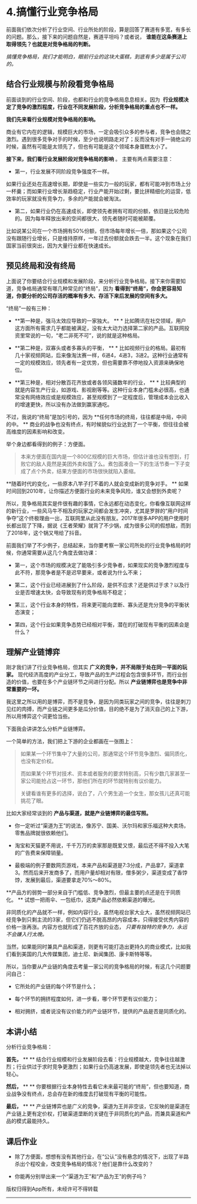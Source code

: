 # 4.搞懂行业竞争格局

前面我们依次分析了行业空间、行业所处的阶段，算是回答了赛道有多宽，有多长的问题。那么，接下来的问题自然是，赛道平坦吗？或者说， **谁能在这条赛道上取得领先？也就是对竞争格局的判断。**

 *搞懂竞争格局，我们才能明白，眼前行业的这块大蛋糕，到底有多少是属于公司的。*

## 结合行业规模与阶段看竞争格局

前面谈到的行业空间、阶段，也都和行业的竞争格局息息相关。因为  **行业规模决定了竞争的激烈程度，行业在不同发展阶段，分析竞争格局的重点也不一样。**

 **我们先来看行业规模对竞争格局的影响。**

商业有它内在的逻辑，规模巨大的市场，一定会吸引众多的参与者，竞争也会随之激烈。遇到很多竞争对手的时候，至少也说明路走对了；反而没有对手一骑绝尘的时候，虽然有可能是太领先了，但也有可能是这个领域本身蛋糕太小了。

 **接下来，我们看行业发展阶段对竞争格局的影响** 。 主要有两点需要注意：

* 第一，行业发展不同阶段竞争强度不一样。

如果行业还处在高速增长期，即使是一些实力一般的玩家，都有可能冲到市场上分一杯羹；而如果行业增长渐趋稳定，行业产能开始过剩，要比拼精细化的运营，低效率的玩家就没有竞争力，多余的产能就会被淘汰。

* 第二，如果行业仍在高速成长，即使领先者拥有可观的份额，依旧是比较危险的。因为每年释放出来的空间都很大，领先者随时可能被颠覆。

比如说某公司在一个市场拥有50%份额，但市场每年增长一倍，那如果这个公司没有跟随行业增长，只是维持原样，一年过去份额就会跌去一半。这个现象在我们国家当前很突出，因为大量行业都在快速成长。

## 预见终局和没有终局

上面说了你要结合行业规模和发展阶段，来分析行业竞争格局。接下来你需要知道，竞争格局通常有哪几种常见的“终局”，因为 **看得到“终局”，你会更容易知道，你要分析的公司存活的概率有多大、存活下来后发展的空间有多大。**

“终局”一般有三种：

* **第一种是，强马太效应导致的一家独大。 ** * 比如腾讯在社交领域，用户这方面所有需求几乎都能被满足，没有太大动力选择第二家的产品。互联网投资里常说的一句，“老二非死不可”，说的就是这种格局。

* **第二种是，双寡头或者多寡头的平衡， ** * 比如视频行业的格局。最初有几十家视频网站，后来像淘汰赛一样，6进4，4进3，3进2。这种行业通常有一定的规模效应，领先者有一定优势，但也需要靠不停地投入资源来确保地位。

* **第三种是，相对分散百花齐放或者各领风骚数年的行业， ** * 比较典型的就是内容生产行业，如游戏、影视剧等等。这种行业本身门槛未必很高，也通常没有网络效应或是规模效应，甚至规模到了一定程度后，管理成本会比收入的增速更快，所以没有办法做到赢家通吃。

不过，我说的“终局”是加引号的，因为 **任何市场的终局，往往都是中局，中间的中。 ** 商业的战争也没有终点，有时候貌似行业达到了一个平衡，但往往会被高维度的因素影响和改变。

举个身边都看得到的例子：方便面。

> 本来方便面在国内是一个800亿规模的巨大市场，但估计谁也没有想到，打败它的敌人竟然是美团外卖和饿了么。煮包面凑合一下的生活节奏一下子变成了点个外卖，结果方便面的市场很快就陷入萎缩。

 **随着时代的变化，一些原本八竿子打不着的人就会变成新的竞争对手。 ** 如果时间回到2010年，让你描述方便面行业的未来竞争风险，谁又会想到外卖呢？

所以，竞争格局其实是件很有趣的事情，它永远都在动态变化，你看像互联网这样的新行业，一些风马牛不相及的玩家之间都会发生冲突，尤其是罗胖的“用户时间争夺”这个终极理由一出，互联网里从此没有朋友。2017年很多APP的用户使用时长都出现了下降，据说《王者荣耀》就背了不少锅，成为很多公司的假想敌，而到了2018年，这个锅又甩给了抖音。

前面我们举了不少例子，总结起来，当你要考察一家公司所处的行业竞争格局的时候，你通常需要从这几个角度去做功课：

* 第一，这个市场的规模决定了能吸引多少竞争者，如果现实的竞争激烈程度与此不符，那竞争者是不是迟早要来，或者说为什么不来；

* 第二，这个行业已经进展到了什么阶段，是供不应求？还是供过于求？以及行业是否增速太快，会导致现有的竞争格局不稳定；

* 第三，这个行业本身的特性，将来更可能向垄断、寡头还是充分竞争的平衡状态演变；

* 第四，这个行业如果竞争态势已经相对平衡，潜在的打破现有平衡的因素会是什么？

## 理解产业链博弈

刚才我们讲了行业竞争格局，但其实 **广义的竞争，并不局限于处在同一平面的玩家。** 现代经济高度的产业分工，导致产品的生产过程会包含很多环节，而行业创造的价值，也要在多个产业链环节之间进行分配。所以 **产业链博弈也是竞争中非常重要的一环。**

我这里之所以用的是博弈，而不是竞争，是因为同类玩家之间的竞争，往往是刺刀见红的肉搏，而产业链之间更多是瓜分价值，目的绝不是为了消灭自己的上下游，所以用博弈这个词更恰当些。

下面我会讲讲怎么分析产业链博弈。

一个简单的方法，我们把上下游的企业都画在一张图上：

> 如果某一个环节集中了大量的公司，那通常这个环节竞争激烈、偏同质化，也没有定价权。
> 
> 
> 
> 而如果某个环节对技术、资本或者服务的要求特别高，只有少数几家甚至一家公司能抢占这一环节，那他们所在的环节就特别有议价能力。
> 
> 
> 
> 关键看谁有更多的选择，说白了，八个男生追一个女生，那女孩儿还真可能挑花了眼。

比如大家经常谈到的 **产品与渠道，就是产业链博弈的最佳写照。**

* 你一定听过“渠道为王”的说法，像苏宁、国美、沃尔玛和家乐福这种大卖场，零售品牌就很依赖他们。

* 淘宝和天猫更不用说，千千万万的卖家那是既爱又恨，最后还不得不投入大笔的广告费来保障销量。

* 最极端的例子要数网页游戏，本来产品和渠道是7:3分成，产品拿7，渠道拿3。然而后来开发商多了，而用户量却相对有限，僧多粥少，渠道变成了香饽饽，发展到最后，渠道要拿走70%～80%。

 **产品方的弱势一部分来自于门槛低、竞争激烈，但最主要的点还是在于同质化。 ** 试想一把雨伞、一包纸巾，这类产品必然依赖渠道的曝光。

非同质化的产品就不一样，例如内容行业，虽然电视台家大业大，虽然视频网站已经竞争到只剩主流的3家，但它们仍逃不脱高昂的内容成本，只得接受优秀内容的价格一涨再涨。内容方也就形成了百花齐放的业态， *只要有独特的竞争力，永远不会嫌入行太晚。*

当然，如果能同时兼具产品和渠道，则更有可能打造出更持久的商业模式，比如我们看到美国的几大传媒集团，迪士尼、新闻集团、康卡斯特等等。

所以，当你要从产业链的角度去考量一家公司的竞争格局的时候，有这几个问题要问自己：

* 它所处的产业链的每个环节是什么；

* 每个环节的拥挤程度如何，进一步看，哪个环节更有议价能力；

* 相对拥挤，或者说没有议价能力的产业链环节，提供的产品是否是同质化的。

## 本讲小结

分析行业竞争格局：

 **首先，**  ** ** 结合行业规模和行业发展阶段去看：行业规模越大，竞争往往越激烈；行业供过于求时竞争更激烈；如果行业仍高速发展，即使是领先者也无法掉以轻心。

 **然后，**  ** ** 你要根据行业本身特性去看它未来最可能的“终局”，但也要知道，商业战争没有终点，总会存在新的维度去打破现有平衡的可能性。

 **最后，**  ** ** 产业链博弈也是广义的竞争，渠道为王并非空谈，它反映的是渠道在产业链上更有定价权，打破渠道垄断的关键在于非同质化的产品，而兼具渠道和产品的模式最能持久。

## 课后作业

* 除了方便面，想想有没有其他行业，在“公认”没有悬念的情况下，出现了半路杀出个程咬金，改变竞争格局的情况？他们是靠什么改变的？

* 你能再分别举出来一个“渠道为王”和“产品为王”的例子吗？

版权归得到App所有，未经许可不得转载

---
